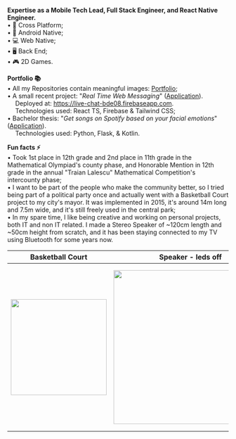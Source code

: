 **Expertise as a Mobile Tech Lead, Full Stack Engineer, and React Native Engineer.**  
• 🔁 Cross Platform;  
• 📱 Android Native;  
• 💻 Web Native;  
• 🖥️ Back End;  
• 🎮 2D Games.  

**Portfolio 📚**  
• All my Repositories contain meaningful images: [Portfolio](https://github.com/DanutGavrus?tab=repositories);  
• A small recent project: "_Real Time Web Messaging_" ([Application](https://github.com/DanutGavrus/Real-Time-Web-Messaging-using-React-TS-Firebase-and-Tailwind-CSS)).  
&emsp; Deployed at: https://live-chat-bde08.firebaseapp.com.  
&emsp; Technologies used: React TS, Firebase & Tailwind CSS;  
• Bachelor thesis: "_Get songs on Spotify based on your facial emotions_" ([Application](https://github.com/DanutGavrus/Get-songs-on-Spotify-based-on-your-facial-emotions)).  
&emsp; Technologies used: Python, Flask, & Kotlin.

**Fun facts ⚡**  
• Took 1st place in 12th grade and 2nd place in 11th grade in the Mathematical Olympiad's county phase, and Honorable Mention in 12th grade in the annual "Traian Lalescu" Mathematical Competition's intercounty phase;  
• I want to be part of the people who make the community better, so I tried being part of a political party once and actually went with a Basketball Court project to my city's mayor. It was implemented in 2015, it's around 14m long and 7.5m wide, and it's still freely used in the central park;  
• In my spare time, I like being creative and working on personal projects, both IT and non IT related. I made a Stereo Speaker of ~120cm length and ~50cm height from scratch, and it has been staying connected to my TV using Bluetooth for some years now.

| Basketball Court | Speaker - leds off  | Speaker - leds on |
| ------------- | ------------- | ------------- |
| <img src="https://user-images.githubusercontent.com/56603839/226368235-6684955b-5061-42e8-b874-36802d75b767.png" width="218"> | <img src="https://user-images.githubusercontent.com/56603839/226370733-23297580-88c2-4f1d-af85-b24763c24828.png" width="350"> | <img src="https://user-images.githubusercontent.com/56603839/226368358-58c7da4f-cc46-4b55-8581-64f12878c730.png" width="375">
